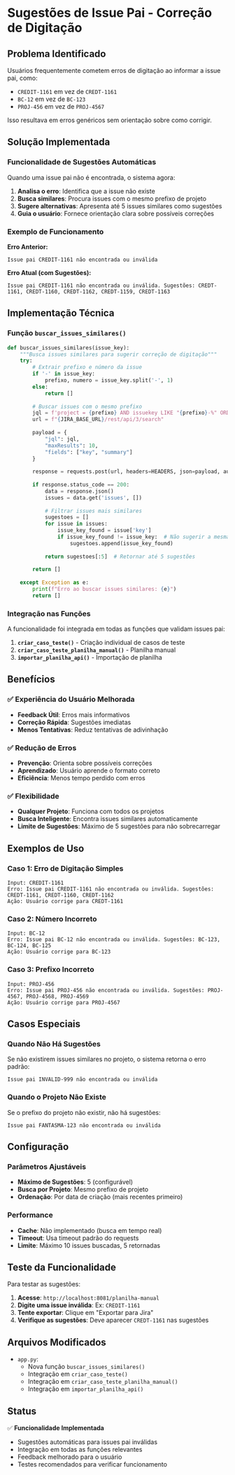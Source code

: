 # Sugestões de Issue Pai - Correção de Digitação

## Problema Identificado

Usuários frequentemente cometem erros de digitação ao informar a issue pai, como:
- `CREDIT-1161` em vez de `CREDT-1161`
- `BC-12` em vez de `BC-123`
- `PROJ-456` em vez de `PROJ-4567`

Isso resultava em erros genéricos sem orientação sobre como corrigir.

## Solução Implementada

### Funcionalidade de Sugestões Automáticas

Quando uma issue pai não é encontrada, o sistema agora:

1. **Analisa o erro**: Identifica que a issue não existe
2. **Busca similares**: Procura issues com o mesmo prefixo de projeto
3. **Sugere alternativas**: Apresenta até 5 issues similares como sugestões
4. **Guia o usuário**: Fornece orientação clara sobre possíveis correções

### Exemplo de Funcionamento

**Erro Anterior:**
```
Issue pai CREDIT-1161 não encontrada ou inválida
```

**Erro Atual (com Sugestões):**
```
Issue pai CREDIT-1161 não encontrada ou inválida. Sugestões: CREDT-1161, CREDT-1160, CREDT-1162, CREDT-1159, CREDT-1163
```

## Implementação Técnica

### Função `buscar_issues_similares()`

```python
def buscar_issues_similares(issue_key):
    """Busca issues similares para sugerir correção de digitação"""
    try:
        # Extrair prefixo e número da issue
        if '-' in issue_key:
            prefixo, numero = issue_key.split('-', 1)
        else:
            return []
        
        # Buscar issues com o mesmo prefixo
        jql = f'project = {prefixo} AND issuekey LIKE "{prefixo}-%" ORDER BY created DESC'
        url = f"{JIRA_BASE_URL}/rest/api/3/search"
        
        payload = {
            "jql": jql,
            "maxResults": 10,
            "fields": ["key", "summary"]
        }
        
        response = requests.post(url, headers=HEADERS, json=payload, auth=(JIRA_EMAIL, JIRA_API_TOKEN))
        
        if response.status_code == 200:
            data = response.json()
            issues = data.get('issues', [])
            
            # Filtrar issues mais similares
            sugestoes = []
            for issue in issues:
                issue_key_found = issue['key']
                if issue_key_found != issue_key:  # Não sugerir a mesma issue
                    sugestoes.append(issue_key_found)
            
            return sugestoes[:5]  # Retornar até 5 sugestões
        
        return []
        
    except Exception as e:
        print(f"Erro ao buscar issues similares: {e}")
        return []
```

### Integração nas Funções

A funcionalidade foi integrada em todas as funções que validam issues pai:

1. **`criar_caso_teste()`** - Criação individual de casos de teste
2. **`criar_caso_teste_planilha_manual()`** - Planilha manual
3. **`importar_planilha_api()`** - Importação de planilha

## Benefícios

### ✅ Experiência do Usuário Melhorada
- **Feedback Útil**: Erros mais informativos
- **Correção Rápida**: Sugestões imediatas
- **Menos Tentativas**: Reduz tentativas de adivinhação

### ✅ Redução de Erros
- **Prevenção**: Orienta sobre possíveis correções
- **Aprendizado**: Usuário aprende o formato correto
- **Eficiência**: Menos tempo perdido com erros

### ✅ Flexibilidade
- **Qualquer Projeto**: Funciona com todos os projetos
- **Busca Inteligente**: Encontra issues similares automaticamente
- **Limite de Sugestões**: Máximo de 5 sugestões para não sobrecarregar

## Exemplos de Uso

### Caso 1: Erro de Digitação Simples
```
Input: CREDIT-1161
Erro: Issue pai CREDIT-1161 não encontrada ou inválida. Sugestões: CREDT-1161, CREDT-1160, CREDT-1162
Ação: Usuário corrige para CREDT-1161
```

### Caso 2: Número Incorreto
```
Input: BC-12
Erro: Issue pai BC-12 não encontrada ou inválida. Sugestões: BC-123, BC-124, BC-125
Ação: Usuário corrige para BC-123
```

### Caso 3: Prefixo Incorreto
```
Input: PROJ-456
Erro: Issue pai PROJ-456 não encontrada ou inválida. Sugestões: PROJ-4567, PROJ-4568, PROJ-4569
Ação: Usuário corrige para PROJ-4567
```

## Casos Especiais

### Quando Não Há Sugestões
Se não existirem issues similares no projeto, o sistema retorna o erro padrão:
```
Issue pai INVALID-999 não encontrada ou inválida
```

### Quando o Projeto Não Existe
Se o prefixo do projeto não existir, não há sugestões:
```
Issue pai FANTASMA-123 não encontrada ou inválida
```

## Configuração

### Parâmetros Ajustáveis
- **Máximo de Sugestões**: 5 (configurável)
- **Busca por Projeto**: Mesmo prefixo de projeto
- **Ordenação**: Por data de criação (mais recentes primeiro)

### Performance
- **Cache**: Não implementado (busca em tempo real)
- **Timeout**: Usa timeout padrão do requests
- **Limite**: Máximo 10 issues buscadas, 5 retornadas

## Teste da Funcionalidade

Para testar as sugestões:

1. **Acesse**: `http://localhost:8081/planilha-manual`
2. **Digite uma issue inválida**: Ex: `CREDIT-1161`
3. **Tente exportar**: Clique em "Exportar para Jira"
4. **Verifique as sugestões**: Deve aparecer `CREDT-1161` nas sugestões

## Arquivos Modificados

- `app.py`: 
  - Nova função `buscar_issues_similares()`
  - Integração em `criar_caso_teste()`
  - Integração em `criar_caso_teste_planilha_manual()`
  - Integração em `importar_planilha_api()`

## Status

✅ **Funcionalidade Implementada**
- Sugestões automáticas para issues pai inválidas
- Integração em todas as funções relevantes
- Feedback melhorado para o usuário
- Testes recomendados para verificar funcionamento
